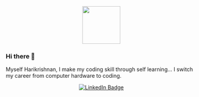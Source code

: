 
<div id="header" align="center">
  <img src="https://media.giphy.com/media/M9gbBd9nbDrOTu1Mqx/giphy.gif" width="100"/>
</div>

### Hi there 👋

Myself Harikrishnan, I make my coding skill through self learning...
I switch my career from computer hardware to coding.

<div align="center" id="badges">
  <a href="https://www.linkedin.com/in/harikrishnan-p-74523a1a9/">
  <img src="https://img.shields.io/badge/LinkedIn-blue?style=for-the-badge&logo=linkedin&logoColor=white" alt="LinkedIn Badge"/>
  </a>
</div>
<div align="center">
<img src="https://komarev.com/ghpvc/?username=your-github-username&style=flat-square&color=blue" alt=""/>
</div>
